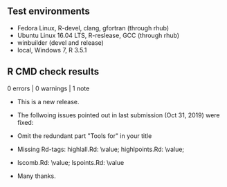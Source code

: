## Test environments
* Fedora Linux, R-devel, clang, gfortran (through rhub)
* Ubuntu Linux 16.04 LTS, R-reslease, GCC (through rhub)
* winbuilder (devel and release)
* local, Windows 7, R 3.5.1

## R CMD check results

0 errors | 0 warnings | 1 note

* This is a new release.

* The follwoing issues pointed out in last submission (Oct 31, 2019) were fixed:
* Omit the redundant part "Tools for" in your title
* Missing Rd-tags: highlall.Rd: \value; highlpoints.Rd: \value; 
* lscomb.Rd: \value; lspoints.Rd: \value

* Many thanks.  